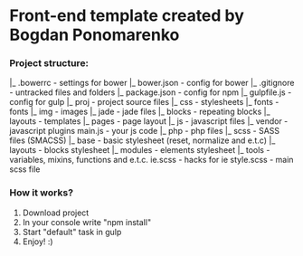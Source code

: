 # Front-end template created by Bogdan Ponomarenko 

### Project structure:

|_ .bowerrc - settings for bower
|_ bower.json - config for bower
|_ .gitignore - untracked files and folders
|_ package.json - config for npm
|_ gulpfile.js - config for gulp
|_ proj - project source files
 |_ css - stylesheets
 |_ fonts - fonts
 |_ img - images
 |_ jade - jade files
  |_ blocks - repeating blocks
  |_ layouts - templates 
  |_ pages - page layout
 |_ js - javascript files
  |_ vendor - javascript plugins
  main.js - your js code
 |_ php - php files
 |_ scss - SASS files (SMACSS)
  |_ base - basic stylesheet (reset, normalize and e.t.c)
  |_ layouts - blocks stylesheet
  |_ modules - elements stylesheet
  |_ tools - variables, mixins, functions and e.t.c.
  ie.scss - hacks for ie
  style.scss - main scss file

### How it works?

1. Download project
2. In your console write "npm install"
3. Start "default" task in gulp
4. Enjoy! :)